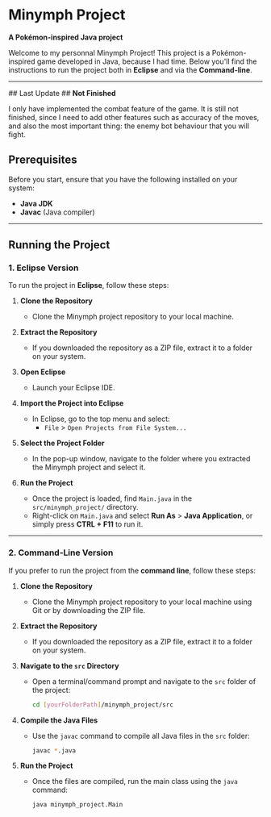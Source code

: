 # Minymph Project

**A Pokémon-inspired Java project**

Welcome to my personnal Minymph Project! This project is a Pokémon-inspired game developed in Java, because I had time. Below you'll find the instructions to run the project both in **Eclipse** and via the **Command-line**.

---

## Last Update ##
**Not Finished**

I only have implemented the combat feature of the game. It is still not finished, since I need to add other features such as accuracy of the moves, and also the most important thing: the enemy bot behaviour that you will fight.

## Prerequisites

Before you start, ensure that you have the following installed on your system:

- **Java JDK**
- **Javac** (Java compiler)

---

## Running the Project

### 1. Eclipse Version

To run the project in **Eclipse**, follow these steps:

1. **Clone the Repository**
   - Clone the Minymph project repository to your local machine.
   
2. **Extract the Repository**
   - If you downloaded the repository as a ZIP file, extract it to a folder on your system.
   
3. **Open Eclipse**
   - Launch your Eclipse IDE.

4. **Import the Project into Eclipse**
   - In Eclipse, go to the top menu and select:
     - `File` > `Open Projects from File System...`
   
5. **Select the Project Folder**
   - In the pop-up window, navigate to the folder where you extracted the Minymph project and select it.

6. **Run the Project**
   - Once the project is loaded, find `Main.java` in the `src/minymph_project/` directory.
   - Right-click on `Main.java` and select **Run As** > **Java Application**, or simply press **CTRL + F11** to run it.

---

### 2. Command-Line Version

If you prefer to run the project from the **command line**, follow these steps:

1. **Clone the Repository**
   - Clone the Minymph project repository to your local machine using Git or by downloading the ZIP file.

2. **Extract the Repository**
   - If you downloaded the repository as a ZIP file, extract it to a folder on your system.

3. **Navigate to the `src` Directory**
   - Open a terminal/command prompt and navigate to the `src` folder of the project:
     ```bash
     cd [yourFolderPath]/minymph_project/src
     ```

4. **Compile the Java Files**
   - Use the `javac` command to compile all Java files in the `src` folder:
     ```bash
     javac *.java
     ```

5. **Run the Project**
   - Once the files are compiled, run the main class using the `java` command:
     ```bash
     java minymph_project.Main
     ```
